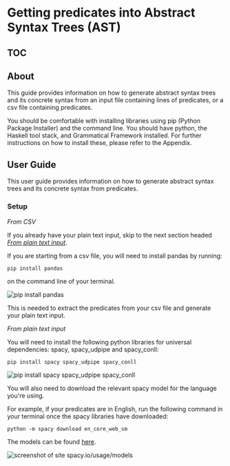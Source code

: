 # Getting predicates into Abstract Syntax Trees (AST) 

## TOC 

## About 

This guide provides information on how to generate abstract syntax trees and its concrete syntax from an input file containing lines of predicates, or a csv file containing predicates.

You should be comfortable with installing libraries using pip (Python Package Installer) and the command line. You should have python, the Haskell tool stack, and Grammatical Framework installed. For further instructions on how to install these, please refer to the Appendix. 

## User Guide  

This user guide provides information on how to generate abstract syntax trees and its concrete syntax from predicates.  

### Setup  

*From CSV*

If you already have your plain text input, skip to the next section headed [*From plain text input*](#plaintext).

If you are starting from a csv file, you will need to install pandas by running:

`pip install pandas`  

on the command line of your terminal.

![pip install pandas]("https://github.com/Meowyam/spacyconlltree/readmeimg/pip1.png")

This is needed to extract the predicates from your csv file and generate your plain text input.

<a name="plaintext"></a>*From plain text input*

You will need to install the following python libraries for universal dependencies: spacy, spacy_udpipe and spacy_conll:

`pip install spacy spacy_udpipe spacy_conll`

![pip install spacy spacy_udpipe spacy_conll]("https://github.com/Meowyam/spacyconlltree/readmeimg/pip2.png")

You will also need to download the relevant spacy model for the language you're using.

For example, if your predicates are in English, run the following command in your terminal once the spacy libraries have downloaded:

`python -m spacy download en_core_web_sm`

The models can be found [here](https://spacy.io/usage/models).

![screenshot of site spacy.io/usage/models]("https://github.com/Meowyam/spacyconlltree/readmeimg/spacy.png")
